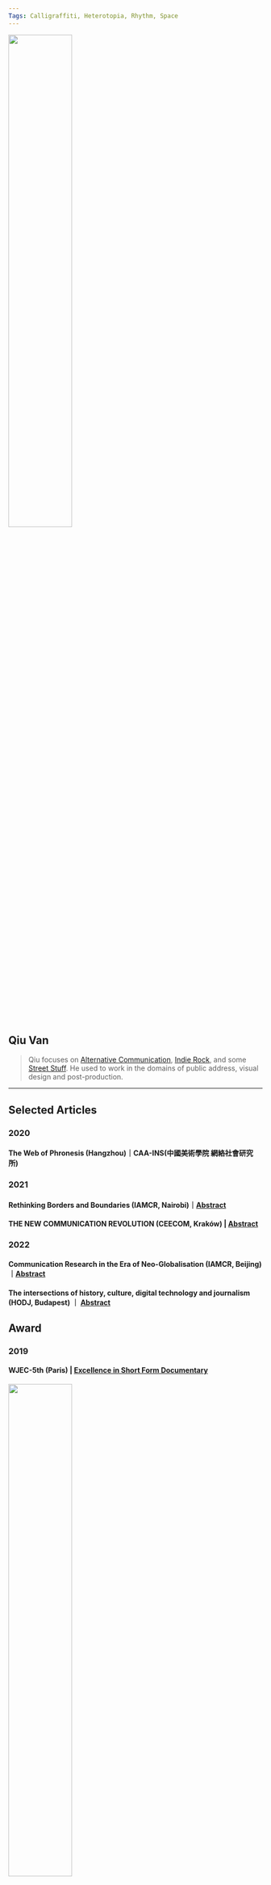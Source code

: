 ```yaml
---
Tags: Calligraffiti, Heterotopia, Rhythm, Space
---
```


<img src="https://user-images.githubusercontent.com/55648912/206408779-03f214a7-2c05-43bd-97d1-ab9fd15d0b1a.png" width="50%" height="50%"> 

## Qiu Van
> Qiu focuses on [Alternative Communication](https://hackmd.io/@Qiu-Van), [Indie Rock](https://chiouvan.wixsite.com/artivist/musicproject), and some [Street Stuff](https://www.youtube.com/watch?v=HUmeUiyxzUc). He used to work in the domains of public address, visual design and post-production.

---

## Selected Articles
### **2020**
#### The Web of Phronesis (Hangzhou)｜CAA-INS(中國美術學院 網絡社會研究所) 
### **2021**
#### Rethinking Borders and Boundaries (IAMCR, Nairobi)｜[Abstract](https://iamcr.org/nairobi2021/abstract-books)
#### THE NEW COMMUNICATION REVOLUTION (CEECOM, Kraków) | [Abstract](https://www.google.com/url?sa=t&rct=j&q=&esrc=s&source=web&cd=&cad=rja&uact=8&ved=2ahUKEwiq7u_Awuz7AhWO1GEKHXw3ADsQFnoECBMQAQ&url=https%3A%2F%2Fruj.uj.edu.pl%2Fxmlui%2Fbitstream%2Fhandle%2Fitem%2F291631%2Fwiniarska-brodowska_pyka_the_ceecom_2021_conference_2021.pdf%3Fsequence%3D1%26isAllowed%3Dy&usg=AOvVaw323iR_5OnLIGTdRnTtSJZY)
### **2022**
#### Communication Research in the Era of Neo-Globalisation (IAMCR, Beijing)｜[Abstract](https://iamcr.org/beijing2022/abstract-books)
#### The intersections of history, culture, digital technology and journalism (HODJ, Budapest) ｜ [Abstract](https://drive.google.com/file/d/1UuTDLLGwZ0i08he9-FOGDMuOze6Nz7Tz/view)
## Award
### **2019** 
#### WJEC-5th (Paris) | [Excellence in Short Form Documentary](http://www.wjec.paris/5492-2/)

<img src="https://user-images.githubusercontent.com/55648912/206611539-552919e1-19e2-469d-be1e-f557f5cf91a3.JPG" width="50%" height="50%">

### **2022**
#### ICA-72nd (Paris) | [One World, One Network ‽](https://www.icahdq.org/page/ICA2022)

<img src="https://user-images.githubusercontent.com/55648912/206606547-ae6b9ab9-ec34-4b0f-8501-b67b0f28117e.jpg" width="50%" height="50%">
